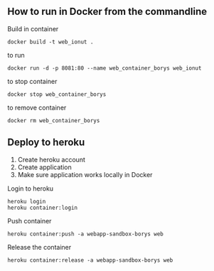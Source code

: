 ﻿## How to run in Docker from the commandline

Build in container
```
docker build -t web_ionut .
```

to run

```
docker run -d -p 8081:80 --name web_container_borys web_ionut
```

to stop container
```
docker stop web_container_borys
```

to remove container
```
docker rm web_container_borys
```

## Deploy to heroku

1. Create heroku account
2. Create application
3. Make sure application works locally in Docker


Login to heroku
```
heroku login
heroku container:login
```

Push container
```
heroku container:push -a webapp-sandbox-borys web
```

Release the container
```
heroku container:release -a webapp-sandbox-borys web
```